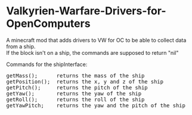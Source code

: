 # Valkyrien-Warfare-Drivers-for-OpenComputers
A minecraft mod that adds drivers to VW for OC to be able to collect data from a ship. <br>
If the block isn't on a ship, the commands are supposed to return "nil"

Commands for the shipInterface:

<pre>
getMass();      returns the mass of the ship
getPosition();  returns the x, y and z of the ship
getPitch();     returns the pitch of the ship
getYaw();       returns the yaw of the ship
getRoll();      returns the roll of the ship
getYawPitch;    returns the yaw and the pitch of the ship
</pre>

